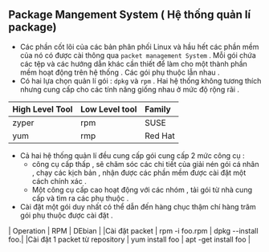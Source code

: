 ## Package Mangement System ( Hệ thống quản lí package)
- Các phần cốt lõi của các bản phân phối Linux và hầu hết các phần mềm của nó có được cài thông  qua `packet management System` . Mỗi gói chứa các tệp và các hướng dẫn khác cần thiết để làm cho một thành phần mềm hoạt động trên hệ thống . Các gói phụ thuộc lẫn nhau .
- Có hai lựa chọn quản lí gói : `dpkg` và `rpm` . Hai hệ thống không tương thích nhưng cung cấp cho các tính năng giống nhau ở mức độ rộng rãi .


| High Level Tool | Low Level tool | Family |
| :---------------| :---------     |:-------|
|     zyper       | rpm            | SUSE   |
| yum             | rmp            | Red Hat|

- Cả hai hệ thống quản lí đều cung cấp gói cung cấp 2 mức công cụ : 
  - công cụ cấp thấp , sẽ chăm sóc các chi tiết của giải nén gói cá nhân , chạy các kịch bản , nhận được các phần mềm được cài đặt một cách chính xác .
  - Một công cụ cấp cao hoạt động với các nhóm , tải gói từ nhà cung cấp và tìm ra các phụ thuộc .
- Cài đặt một gói duy nhất có thể dẫn đến hàng chục thậm chí hàng trăm gói phụ thuộc được cài đặt . 



|       Operation          |      RPM        |     DEbian         |
|Cài đặt packet            | rpm -i foo.rpm  | dpkg --install foo.|
|Cài đặt 1 packet từ repository |   yum install foo  | apt -get install foo | 



